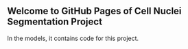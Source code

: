 ## Welcome to GitHub Pages of Cell Nuclei Segmentation Project

In the models, it contains code for this project.

